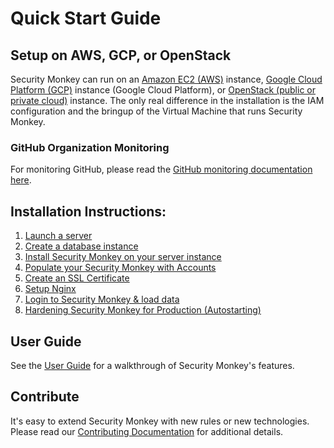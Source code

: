 Quick Start Guide
=================

Setup on AWS, GCP, or OpenStack
-------------------------------

Security Monkey can run on an [Amazon EC2 (AWS)](iam_aws.md) instance, [Google Cloud Platform (GCP)](iam_gcp.md) instance (Google Cloud Platform), or [OpenStack (public or private cloud)](iam_openstack.md) instance.
The only real difference in the installation is the IAM configuration and the bringup of the Virtual Machine that runs Security Monkey.

### GitHub Organization Monitoring
For monitoring GitHub, please read the [GitHub monitoring documentation here](github_setup.md).

Installation Instructions:
-------------------
1. [Launch a server](installation/01-launch-instance.md)
2. [Create a database instance](02-create-db.md)
3. [Install Security Monkey on your server instance](03-install-sm.md)
4. [Populate your Security Monkey with Accounts](04-accounts.md)
5. [Create an SSL Certificate](05-ssl.md)
6. [Setup Nginx](06-nginx.md)
7. [Login to Security Monkey & load data](07-load-data.md)
8. [Hardening Security Monkey for Production (Autostarting)](autostarting.md)

User Guide
----------

See the [User Guide](userguide.md) for a walkthrough of Security Monkey's features.

Contribute
----------

It's easy to extend Security Monkey with new rules or new technologies. Please read our [Contributing Documentation](contributing.md) for additional details.
